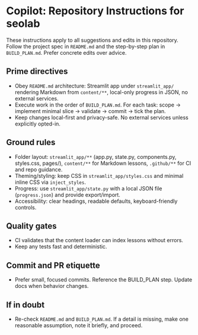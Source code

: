 # Copilot: Repository Instructions for seolab

These instructions apply to all suggestions and edits in this repository. Follow the project spec in `README.md` and the step-by-step plan in `BUILD_PLAN.md`. Prefer concrete edits over advice.

## Prime directives

- Obey `README.md` architecture: Streamlit app under `streamlit_app/` rendering Markdown from `content/**`, local-only progress in JSON, no external services.
- Execute work in the order of `BUILD_PLAN.md`. For each task: scope → implement minimal slice → validate → commit → tick the plan.
- Keep changes local-first and privacy-safe. No external services unless explicitly opted-in.

## Ground rules

- Folder layout: `streamlit_app/**` (app.py, state.py, components.py, styles.css, pages/), `content/**` for Markdown lessons, `.github/**` for CI and repo guidance.
- Theming/styling: keep CSS in `streamlit_app/styles.css` and minimal inline CSS via `inject_styles`.
- Progress: use `streamlit_app/state.py` with a local JSON file (`progress.json`) and provide export/import.
- Accessibility: clear headings, readable defaults, keyboard-friendly controls.

## Quality gates

- CI validates that the content loader can index lessons without errors.
- Keep any tests fast and deterministic.

## Commit and PR etiquette

- Prefer small, focused commits. Reference the BUILD_PLAN step. Update docs when behavior changes.

## If in doubt

- Re-check `README.md` and `BUILD_PLAN.md`. If a detail is missing, make one reasonable assumption, note it briefly, and proceed.
